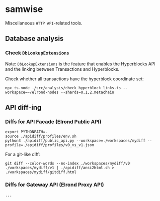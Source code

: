 # samwise

Miscellaneous `HTTP API`-related tools.

## Database analysis

### Check `DbLookupExtensions`

Note: `DbLookupExtensions` is the feature that enables the Hyperblocks API and the linking between Transactions and Hyperblocks.

Check whether all transactions have the hyperblock coordinate set:

```
npx ts-node ./src/analysis/check_hyperblock_links.ts --workspace=~/elrond-nodes --shards=0,1,2,metachain
```

## API diff-ing

### Diffs for API Facade (Elrond Public API)

```
export PYTHONPATH=.
source ./apidiff/profiles/env.sh
python3 ./apidiff/public_api.py --workspace=./workspaces/mydiff --profile=./apidiff/profiles/v0_vs_v1.json
```

For a git-like diff:
```
git diff --color-words --no-index ./workspaces/mydiff/v0 ./workspaces/mydiff/v1 | ./apidiff/ansi2html.sh > ./workspaces/mydiff/gitdiff.html
```

### Diffs for Gateway API (Elrond Proxy API)

```
...
```